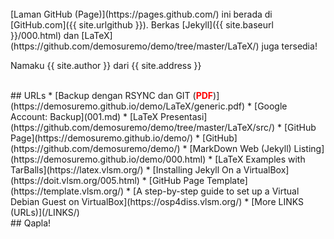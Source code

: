 ---
---

<br>
[Laman GitHub (Page)](https://pages.github.com/) ini berada di [GitHub.com]({{ site.urlgithub }}).
Berkas
[Jekyll]({{ site.baseurl }}/000.html)
dan
[LaTeX](https://github.com/demosuremo/demo/tree/master/LaTeX/)
juga tersedia!

Namaku {{ site.author }} dari {{ site.address }}

<br>
## URLs
* [Backup dengan RSYNC dan GIT (<span style="color:red; font-weight:bold;">PDF</span>)](https://demosuremo.github.io/demo/LaTeX/generic.pdf)
* [Google Account: Backup](001.md)
* [LaTeX Presentasi](https://github.com/demosuremo/demo/tree/master/LaTeX/src/)
* [GitHub Page](https://demosuremo.github.io/demo/)
* [GitHub](https://github.com/demosuremo/demo/)
* [MarkDown Web (Jekyll) Listing](https://demosuremo.github.io/demo/000.html)
* [LaTeX Examples with TarBalls](https://latex.vlsm.org/)
* [Installing Jekyll On a VirtualBox](https://doit.vlsm.org/005.html)
* [GitHub Page Template](https://template.vlsm.org/)
* [A step-by-step guide to set up a Virtual Debian Guest on VirtualBox](https://osp4diss.vlsm.org/)
* [More LINKS (URLs)](/LINKS/)

<br>
## Qapla!
<br>

